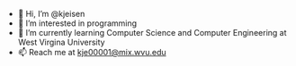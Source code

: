 - 👋 Hi, I’m @kjeisen
- 👀 I’m interested in programming
- 🌱 I’m currently learning Computer Science and Computer Engineering at West Virgina University
- 📫 Reach me at kje00001@mix.wvu.edu

<!---
kjeisen/kjeisen is a ✨ special ✨ repository because its `README.md` (this file) appears on your GitHub profile.
You can click the Preview link to take a look at your changes.
--->
